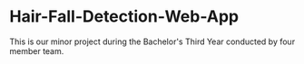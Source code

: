 # Hair-Fall-Detection-Web-App

This is our minor project during the Bachelor's Third Year conducted by four member team.
